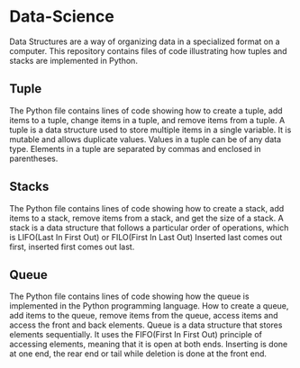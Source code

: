 # Data-Science
Data Structures are a way of organizing data in a specialized format on a computer. This repository contains files of code illustrating how tuples and stacks are implemented in Python. 

## Tuple
The Python file contains lines of code showing how to create a tuple, add items to a tuple, change items in a tuple, and remove items from a tuple.
A tuple is a data structure used to store multiple items in a single variable. 
It is mutable and allows duplicate values.
Values in a tuple can be of any data type.
Elements in a tuple are separated by commas and enclosed in parentheses.

## Stacks
The Python file contains lines of code showing how to create a stack, add items to a stack, remove items from a stack, and get the size of a stack.
A stack is a data structure that follows a particular order of operations, which is LIFO(Last In First Out) or FILO(First In Last Out)
Inserted last comes out first, inserted first comes out last.

## Queue
The Python file contains lines of code showing how the queue is implemented in the Python programming language. How to create a queue, add items to the queue, remove items from the queue, access items and access the front and back elements.
Queue is a  data structure that stores elements sequentially.
It uses the FIFO(First In First Out) principle of accessing elements, meaning that it is open at both ends.
Inserting is done at one end, the rear end or tail while deletion is done at the front end.




